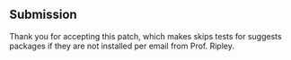 ## Submission

Thank you for accepting this patch, which makes skips tests for suggests packages if they are not installed per email from Prof. Ripley. 
